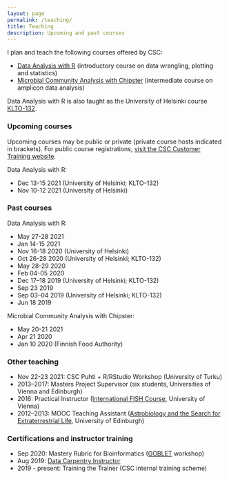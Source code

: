 ```yaml
---
layout: page
permalink: /teaching/
title: Teaching
description: Upcoming and past courses
---
```


I plan and teach the following courses offered by CSC:

- [Data Analysis with R](https://github.com/csc-training/da-with-r-remote) (introductory course on data wrangling, plotting and statistics)
- [Microbial Community Analysis with Chipster](https://github.com/csc-training/chipster-microbial) (intermediate course on amplicon data analysis)

Data Analysis with R is also taught as the University of Helsinki course [KLTO-132](https://courses.helsinki.fi/en/klto-132).

### Upcoming courses

Upcoming courses may be public or private (private course hosts indicated in brackets).
For public course registrations, [visit the CSC Customer Training website](https://www.csc.fi/en/training).

Data Analysis with R:
- Dec 13-15 2021 (University of Helsinki; KLTO-132)
- Nov 10-12 2021 (University of Helsinki)

### Past courses

Data Analysis with R:
- May 27-28 2021
- Jan 14-15 2021
- Nov 16-18 2020 (University of Helsinki)
- Oct 26-28 2020 (University of Helsinki; KLTO-132)
- May 28-29 2020
- Feb 04-05 2020
- Dec 17–18 2019 (University of Helsinki; KLTO-132)
- Sep 23 2019
- Sep 03–04 2019 (University of Helsinki; KLTO-132)
- Jun 18 2019

Microbial Community Analysis with Chipster:
- May 20-21 2021
- Apr 21 2020
- Jan 10 2020 (Finnish Food Authority)

### Other teaching

- Nov 22-23 2021: CSC Puhti + R/RStudio Workshop (University of Turku)
- 2013–2017: Masters Project Supervisor (six students, Universities of Vienna and Edinburgh)
- 2016: Practical Instructor ([International FISH Course](http://www.microbial-ecology.net/international-fish-course), University of Vienna) 
- 2012–2013: MOOC Teaching Assistant ([Astrobiology and the Search for Extraterrestrial Life](https://www.coursera.org/learn/astrobiology), University of Edinburgh)

### Certifications and instructor training

- Sep 2020: Mastery Rubric for Bioinformatics ([GOBLET](https://mygoblet.org/) workshop)
- Aug 2019: [Data Carpentry Instructor](https://carpentries.org/)
- 2019 - present: Training the Trainer (CSC internal training scheme)

